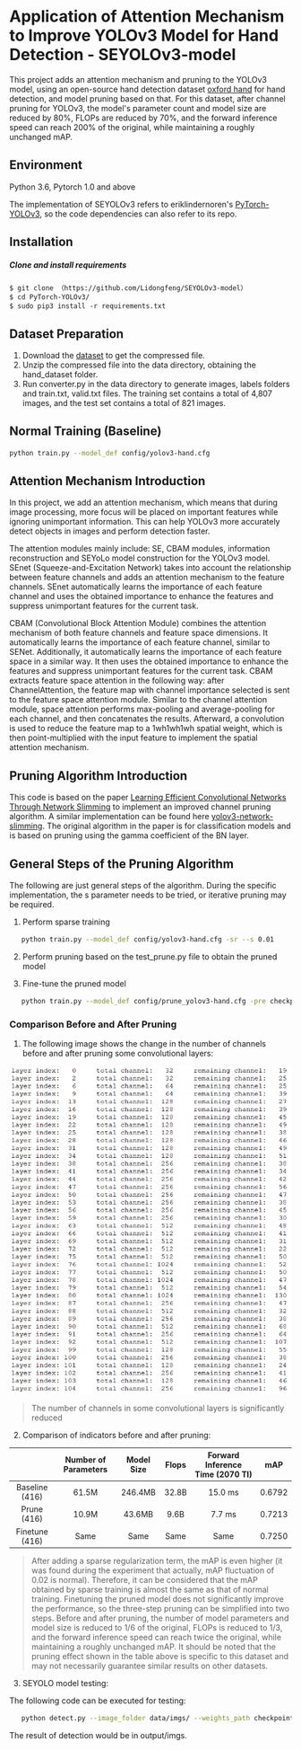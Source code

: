 # Application of Attention Mechanism to Improve YOLOv3 Model for Hand Detection - SEYOLOv3-model

This project adds an attention mechanism and pruning to the YOLOv3 model, using an open-source hand detection dataset [oxford hand](http://www.robots.ox.ac.uk/~vgg/data/hands/) for hand detection,
and model pruning based on that. For this dataset, after channel pruning for YOLOv3, the model's parameter count and model size are reduced by 80%, FLOPs are reduced by 70%, 
and the forward inference speed can reach 200% of the original, while maintaining a roughly unchanged mAP.

## Environment
Python 3.6, Pytorch 1.0 and above

The implementation of SEYOLOv3 refers to eriklindernoren's [PyTorch-YOLOv3](https://github.com/eriklindernoren/PyTorch-YOLOv3), so the code dependencies can also refer to its repo.

## Installation
##### Clone and install requirements
    $ git clone （https://github.com/Lidongfeng/SEYOLOv3-model）
    $ cd PyTorch-YOLOv3/
    $ sudo pip3 install -r requirements.txt

## Dataset Preparation
1. Download the [dataset](http://www.robots.ox.ac.uk/~vgg/data/hands/downloads/hand_dataset.tar.gz) to get the compressed file.
2. Unzip the compressed file into the data directory, obtaining the hand_dataset folder.
3. Run converter.py in the data directory to generate images, labels folders and train.txt, valid.txt files. The training set contains a total of 4,807 images,
 and the test set contains a total of 821 images.
## Normal Training (Baseline)

```bash
python train.py --model_def config/yolov3-hand.cfg
```

## Attention Mechanism Introduction
In this project, we add an attention mechanism, which means that during image processing, more focus will be placed on important features while ignoring unimportant information. 
This can help YOLOv3 more accurately detect objects in images and perform detection faster.

The attention modules mainly include: SE, CBAM modules, information reconstruction and SEYoLo model construction for the YOLOv3 model.
SEnet (Squeeze-and-Excitation Network) takes into account the relationship between feature channels and adds an attention mechanism to the feature channels.
SEnet automatically learns the importance of each feature channel and uses the obtained importance to enhance the features and suppress unimportant features for the current task.

CBAM (Convolutional Block Attention Module) combines the attention mechanism of both feature channels and feature space dimensions. It automatically learns the importance of each feature channel, 
similar to SENet. Additionally, it automatically learns the importance of each feature space in a similar way. It then uses the obtained importance to enhance the features and suppress unimportant features for the current task.
CBAM extracts feature space attention in the following way: after ChannelAttention, the feature map with channel importance selected is sent to the feature space attention module. 
Similar to the channel attention module, space attention performs max-pooling and average-pooling for each channel, and then concatenates the results. Afterward, 
a convolution is used to reduce the feature map to a 1wh1wh1wh spatial weight, which is then point-multiplied with the input feature to implement the spatial attention mechanism.

## Pruning Algorithm Introduction
This code is based on the paper [Learning Efficient Convolutional Networks Through Network Slimming](http://openaccess.thecvf.com/content_iccv_2017/html/Liu_Learning_Efficient_Convolutional_ICCV_2017_paper.html) 
to implement an improved channel pruning algorithm. A similar implementation can be found here [yolov3-network-slimming](https://github.com/talebolano/yolov3-network-slimming). 
The original algorithm in the paper is for classification models and is based on pruning using the gamma coefficient of the BN layer.

## General Steps of the Pruning Algorithm
The following are just general steps of the algorithm. During the specific implementation, the s parameter needs to be tried, or iterative pruning may be required.

1. Perform sparse training
```bash
   python train.py --model_def config/yolov3-hand.cfg -sr --s 0.01
   ```
2. Perform pruning based on the test_prune.py file to obtain the pruned model

3. Fine-tune the pruned model
```bash
   python train.py --model_def config/prune_yolov3-hand.cfg -pre checkpoints/prune_yolov3_ckpt.pth
   ```

### Comparison Before and After Pruning
1. The following image shows the change in the number of channels before and after pruning some convolutional layers:

![](https://raw.githubusercontent.com/Lam1360/md-image/master/img/20190628205342.png)
   > The number of channels in some convolutional layers is significantly reduced


2. Comparison of indicators before and after pruning:

 |                | Number of Parameters|Model Size|Flops | Forward Inference Time (2070 TI) |  mAP   |
   | :------------: | :----------------:| :------: | :---:| :------------------------------: | :----: |
   | Baseline (416) |        61.5M      | 246.4MB  |32.8B |              15.0 ms             | 0.6792 |
   |  Prune (416)   |        10.9M      |  43.6MB  | 9.6B |              7.7 ms              | 0.7213 |
   | Finetune (416) |        Same       |   Same   | Same |              Same                | 0.7250 |


 >After adding a sparse regularization term, the mAP is even higher (it was found during the experiment that actually, mAP fluctuation of 0.02 is normal). Therefore, it can be considered that the mAP obtained by sparse training is almost the same as that of normal training. Finetuning the pruned model does not significantly improve the performance, so the three-step pruning can be simplified into two steps. Before and after pruning, the number of model parameters and model size is reduced to 1/6 of the original, FLOPs is reduced to 1/3, and the forward inference speed can reach twice the original, while maintaining a roughly unchanged mAP. It should be noted that the pruning effect shown in the table above is specific to this dataset and may not necessarily guarantee similar results on other datasets.

3. SEYOLO model testing:

The following code can be executed for testing:

```bash
   python detect.py --image_folder data/imgs/ --weights_path checkpoints/yolov3_ckpt_99.pth --model_def config/yolov3-hand.cfg --class_path data/oxfordhand.names --conf_thres 0.01
   ```

The result of detection would be in output/imgs.
